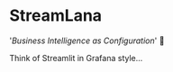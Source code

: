 # StreamLana

'*Business Intelligence as Configuration*' 🚀

Think of Streamlit in Grafana style...




